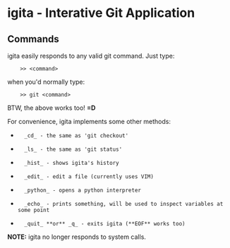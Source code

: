 igita - Interative Git Application
==================================

Commands
--------

igita easily responds to any valid git command. Just type:

        >> <command>

when you'd normally type:

        >> git <command>
        
BTW, the above works too! **=D**

For convenience, igita implements some other methods:

*       _cd_ - the same as 'git checkout'
*       _ls_ - the same as 'git status'
*       _hist_ - shows igita's history
*       _edit_ - edit a file (currently uses VIM)
*       _python_ - opens a python interpreter
*       _echo_ - prints something, will be used to inspect variables at some point
*       _quit_ **or** _q_ - exits igita (**EOF** works too)

**NOTE:** igita no longer responds to system calls.
